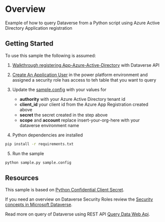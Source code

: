 # Overview

Example of how to query Dataverse from a Python script using Azure Active Directory Application registration

## Getting Started

To use this sample the following is assumed:

1. [Walkthrough registering App-Azure-Active-Directory](https://docs.microsoft.com/en-us/power-apps/developer/data-platform/walkthrough-register-app-azure-active-directory) with Dataverse API

2. [Create An Application User](https://docs.microsoft.com/en-us/power-platform/admin/manage-application-users#create-an-application-user) in the power platform environment and assigned a security role has access to teh table that you want to query

3. Update the [sample.config](./sample.config) with your values for

   - **authority** with your Azure Active Directory tenant id
   - **client_id** your client id from the Azure App Registration created above
   - **secret** the secret created in the step above
   - **scope** and **account** replace insert-your-org-here with your dataverse environment name

4. Python dependencies are installed

```bash
pip install -r requirements.txt
```

5. Run the sample

```bash
python sample.py sample.config
```

## Resources

This sample is based on [Python Confidential Client Secret](https://github.com/AzureAD/microsoft-authentication-library-for-python/blob/dev/sample/confidential_client_secret_sample.py).

If you need an overview on Dataverse Security Roles review the [Security concepts in Microsoft Dataverse](https://docs.microsoft.com/en-us/power-platform/admin/wp-security-cds).

Read more on query of Dataverse using REST API [Query Data Web Api](https://docs.microsoft.com/en-us/power-apps/developer/data-platform/webapi/query-data-web-api).

